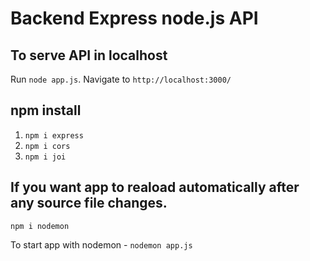 # Backend Express node.js API

## To serve API in localhost

Run `node app.js`. Navigate to `http://localhost:3000/` 

## npm install

1. `npm i express`
2. `npm i cors`
3. `npm i joi`

## If you want app to reaload automatically after any source file changes.

`npm i nodemon`

To start app with nodemon - `nodemon app.js`


